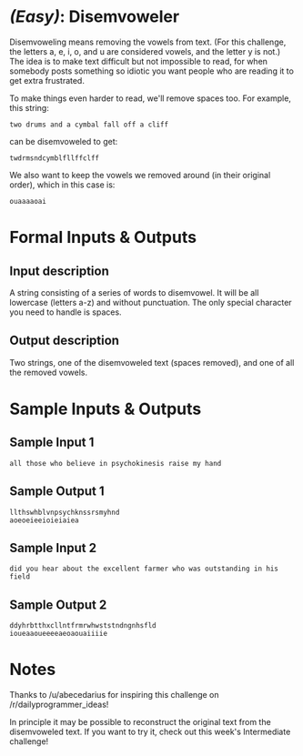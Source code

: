 # _(Easy)_: Disemvoweler

Disemvoweling means removing the vowels from text. (For this challenge, the letters a, e, i, o, and u are considered vowels, and the letter y is not.) The idea is to make text difficult but not impossible to read, for when somebody posts something so idiotic you want people who are reading it to get extra frustrated.

To make things even harder to read, we'll remove spaces too. For example, this string:

    two drums and a cymbal fall off a cliff

can be disemvoweled to get:

    twdrmsndcymblfllffclff

We also want to keep the vowels we removed around (in their original order), which in this case is:

    ouaaaaoai

# Formal Inputs & Outputs

## Input description

A string consisting of a series of words to disemvowel. It will be all lowercase (letters a-z) and without punctuation. The only special character you need to handle is spaces.

## Output description

Two strings, one of the disemvoweled text (spaces removed), and one of all the removed vowels.

# Sample Inputs & Outputs

## Sample Input 1

    all those who believe in psychokinesis raise my hand

## Sample Output 1

    llthswhblvnpsychknssrsmyhnd
    aoeoeieeioieiaiea

## Sample Input 2

    did you hear about the excellent farmer who was outstanding in his field

## Sample Output 2

    ddyhrbtthxcllntfrmrwhwststndngnhsfld
    ioueaaoueeeeaeoaouaiiiie

# Notes

Thanks to /u/abecedarius for inspiring this challenge on /r/dailyprogrammer_ideas!

In principle it may be possible to reconstruct the original text from the disemvoweled text. If you want to try it, check out this week's Intermediate challenge!